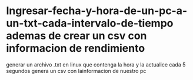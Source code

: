 # Ingresar-fecha-y-hora-de-un-pc-a-un-txt-cada-intervalo-de-tiempo ademas de crear un csv con informacion de rendimiento
generar un archivo .txt en linux que contenga la hora y la actualice cada 5 segundos
genera un csv con lainformacion de nuestro pc 
